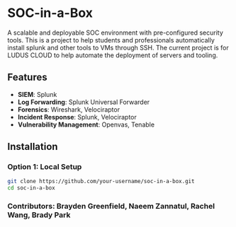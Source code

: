 # SOC-in-a-Box 
A scalable and deployable SOC environment with pre-configured security tools. This is a project to help students and professionals automatically install splunk and other tools to VMs through SSH. The current project is for LUDUS CLOUD to help automate the deployment of servers and tooling.



## Features
- **SIEM**: Splunk  
- **Log Forwarding**: Splunk Universal Forwarder  
- **Forensics**: Wireshark, Velociraptor  
- **Incident Response**: Splunk, Velociraptor 
- **Vulnerability Management**: Openvas, Tenable 


## Installation
### Option 1: Local Setup
```sh
git clone https://github.com/your-username/soc-in-a-box.git
cd soc-in-a-box
```
### Contributors: Brayden Greenfield, Naeem Zannatul, Rachel Wang, Brady Park
